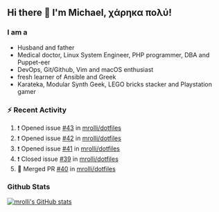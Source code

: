 ## Hi there 👋 I'm Michael, χάρηκα πολύ!

<!--
**mrolli/mrolli** is a ✨ _special_ ✨ repository because its `README.md` (this file) appears on your GitHub profile.

Here are some ideas to get you started:

- 🔭 I’m currently working on ...
- 🌱 I’m currently learning ...
- 👯 I’m looking to collaborate on ...
- 🤔 I’m looking for help with ...
- 💬 Ask me about ...
- 📫 How to reach me: ...
- 😄 Pronouns: ...
- ⚡ Fun fact: ...
-->

### I am a
- Husband and father
- Medical doctor, Linux System Engineer, PHP programmer, DBA and Puppet-eer
- DevOps, Git/Github, Vim and macOS enthusiast
- fresh learner of Ansible and Greek
- Karateka, Modular Synth Geek, LEGO bricks stacker and Playstation gamer 

### :zap: Recent Activity

<!--START_SECTION:activity-->
1. ❗️ Opened issue [#43](https://github.com/mrolli/dotfiles/issues/43) in [mrolli/dotfiles](https://github.com/mrolli/dotfiles)
2. ❗️ Opened issue [#42](https://github.com/mrolli/dotfiles/issues/42) in [mrolli/dotfiles](https://github.com/mrolli/dotfiles)
3. ❗️ Opened issue [#41](https://github.com/mrolli/dotfiles/issues/41) in [mrolli/dotfiles](https://github.com/mrolli/dotfiles)
4. ❗️ Closed issue [#39](https://github.com/mrolli/dotfiles/issues/39) in [mrolli/dotfiles](https://github.com/mrolli/dotfiles)
5. 🎉 Merged PR [#40](https://github.com/mrolli/dotfiles/pull/40) in [mrolli/dotfiles](https://github.com/mrolli/dotfiles)
<!--END_SECTION:activity-->

### Github Stats
[![mrolli's GitHub stats](https://github-readme-stats.vercel.app/api?username=mrolli&count_private=true&show_icons=true&theme=transparent)](https://github.com/anuraghazra/github-readme-stats)  
<!-- [![mrolli's Top Langs](https://github-readme-stats.vercel.app/api/top-langs/?username=mrolli&count_private=true&theme=onedark&hide=c%2B%2B,c,html,cmake,makefile&layout=compact)](https://github.com/anuraghazra/github-readme-stats) -->
